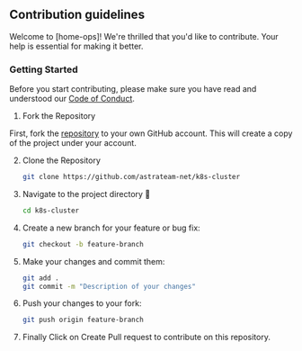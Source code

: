 ## Contribution guidelines

Welcome to [home-ops]! We're thrilled that you'd like to contribute. Your help is essential for making it better.

### Getting Started

Before you start contributing, please make sure you have read and understood our [Code of Conduct](CODE_OF_CONDUCT.md).

1. Fork the Repository

First, fork the [repository](https://github.com/astrateam-net/k8s-cluster) to your own GitHub account. This will create a copy of the project under your account.

2. Clone the Repository

    ```sh
    git clone https://github.com/astrateam-net/k8s-cluster
    ```

3. Navigate to the project directory 📁

    ```sh
    cd k8s-cluster
    ```

4. Create a new branch for your feature or bug fix:

    ```sh
    git checkout -b feature-branch
    ```

5. Make your changes and commit them:

    ```sh
    git add .
    git commit -m "Description of your changes"
    ```

6. Push your changes to your fork:

    ```sh
    git push origin feature-branch
    ```

7. Finally Click on Create Pull request to contribute on this repository.
